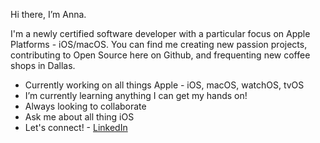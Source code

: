 Hi there, I’m Anna. 

I'm a newly certified software developer with a particular focus on Apple Platforms - iOS/macOS. You can find me creating new passion projects, contributing to Open Source here on Github, and frequenting new coffee shops in Dallas.

- Currently working on all things Apple - iOS, macOS, watchOS, tvOS
- I’m currently learning anything I can get my hands on!
- Always looking to collaborate
- Ask me about all thing iOS
- Let's connect! - [LinkedIn](https://www.linkedin.com/in/anna-mattingly/)

<!---
anna-mattingly/anna-mattingly is a ✨ special ✨ repository because its `README.md` (this file) appears on your GitHub profile.
You can click the Preview link to take a look at your changes.
--->
